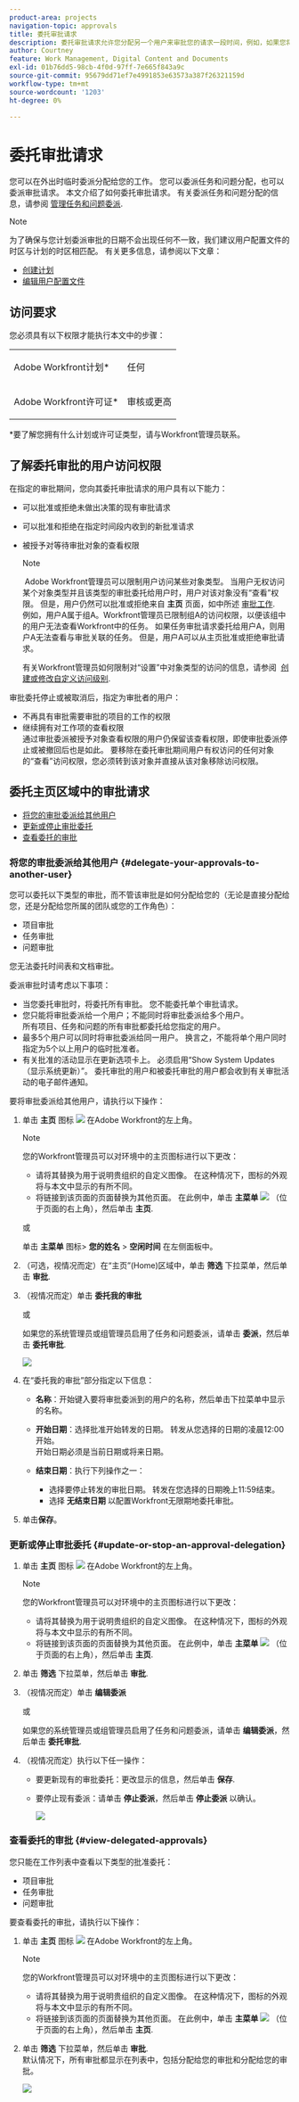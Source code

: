 ```yaml
---
product-area: projects
navigation-topic: approvals
title: 委托审批请求
description: 委托审批请求允许您分配另一个用户来审批您的请求一段时间，例如，如果您将在休假时不在办公室。
author: Courtney
feature: Work Management, Digital Content and Documents
exl-id: 01b76dd5-98cb-4f0d-97ff-7e665f843a9c
source-git-commit: 95679dd71ef7e4991853e63573a387f26321159d
workflow-type: tm+mt
source-wordcount: '1203'
ht-degree: 0%

---
```


# 委托审批请求

您可以在外出时临时委派分配给您的工作。 您可以委派任务和问题分配，也可以委派审批请求。 本文介绍了如何委托审批请求。 有关委派任务和问题分配的信息，请参阅 [管理任务和问题委派](../../manage-work/delegate-work/how-to-delegate-work.md).

>[!NOTE]
>
>为了确保与您计划委派审批的日期不会出现任何不一致，我们建议用户配置文件的时区与计划的时区相匹配。 有关更多信息，请参阅以下文章：
>
>* [创建计划](../../administration-and-setup/set-up-workfront/configure-timesheets-schedules/create-schedules.md)
>* [编辑用户配置文件](../../administration-and-setup/add-users/create-and-manage-users/edit-a-users-profile.md)
>

## 访问要求

您必须具有以下权限才能执行本文中的步骤：

<table style="table-layout:auto"> 
 <col> 
 </col> 
 <col> 
 </col> 
 <tbody> 
  <tr> 
   <td role="rowheader"><p>Adobe Workfront计划*</p></td> 
   <td> <p>任何</p> </td> 
  </tr> 
  <tr> 
   <td role="rowheader"><p>Adobe Workfront许可证*</p></td> 
   <td> <p>审核或更高</p> </td> 
  </tr> 
 </tbody> 
</table>

&#42;要了解您拥有什么计划或许可证类型，请与Workfront管理员联系。

## 了解委托审批的用户访问权限

在指定的审批期间，您向其委托审批请求的用户具有以下能力：

* 可以批准或拒绝未做出决策的现有审批请求
* 可以批准和拒绝在指定时间段内收到的新批准请求
* 被授予对等待审批对象的查看权限

  >[!NOTE]
  >
  > Adobe Workfront管理员可以限制用户访问某些对象类型。 当用户无权访问某个对象类型并且该类型的审批委托给用户时，用户对该对象没有“查看”权限。 但是，用户仍然可以批准或拒绝来自 **主页** 页面，如中所述 [审批工作](../../review-and-approve-work/manage-approvals/approving-work.md).\
  例如，用户A属于组A。Workfront管理员已限制组A的访问权限，以便该组中的用户无法查看Workfront中的任务。 如果任务审批请求委托给用户A，则用户A无法查看与审批关联的任务。 但是，用户A可以从主页批准或拒绝审批请求。

  有关Workfront管理员如何限制对“设置”中对象类型的访问的信息，请参阅  [创建或修改自定义访问级别](../../administration-and-setup/add-users/configure-and-grant-access/create-modify-access-levels.md). 

审批委托停止或被取消后，指定为审批者的用户：

* 不再具有审批需要审批的项目的工作的权限
* 继续拥有对工作项的查看权限\
  通过审批委派被授予对象查看权限的用户仍保留该查看权限，即使审批委派停止或被撤回后也是如此。 要移除在委托审批期间用户有权访问的任何对象的“查看”访问权限，您必须转到该对象并直接从该对象移除访问权限。

## 委托主页区域中的审批请求

* [将您的审批委派给其他用户](#delegate-your-approvals-to-another-user)
* [更新或停止审批委托](#update-or-stop-an-approval-delegation)
* [查看委托的审批](#view-delegated-approvals)

### 将您的审批委派给其他用户 {#delegate-your-approvals-to-another-user}

您可以委托以下类型的审批，而不管该审批是如何分配给您的（无论是直接分配给您，还是分配给您所属的团队或您的工作角色）：

* 项目审批
* 任务审批
* 问题审批

您无法委托时间表和文档审批。 

委派审批时请考虑以下事项：

* 当您委托审批时，将委托所有审批。 您不能委托单个审批请求。
* 您只能将审批委派给一个用户；不能同时将审批委派给多个用户。\
  所有项目、任务和问题的所有审批都委托给您指定的用户。
* 最多5个用户可以同时将审批委派给同一用户。 换言之，不能将单个用户同时指定为5个以上用户的临时批准者。
* 有关批准的活动显示在更新选项卡上。 必须启用“Show System Updates（显示系统更新）”。 委托审批的用户和被委托审批的用户都会收到有关审批活动的电子邮件通知。

要将审批委派给其他用户，请执行以下操作：

1. 单击 **主页** 图标 ![](assets/home-icon-30x29.png) 在Adobe Workfront的左上角。

   >[!NOTE]
   >
   您的Workfront管理员可以对环境中的主页图标进行以下更改：
   >
   * 请将其替换为用于说明贵组织的自定义图像。 在这种情况下，图标的外观将与本文中显示的有所不同。
   * 将链接到该页面的页面替换为其他页面。 在此例中，单击 **主菜单** ![](assets/main-menu-icon.png) （位于页面的右上角），然后单击 **主页**.

   或

   单击 **主菜单** 图标> **您的姓名** > **空闲时间** 在左侧面板中。

1. （可选，视情况而定）在“主页”(Home)区域中，单击 **筛选** 下拉菜单，然后单击 **审批**.

1. （视情况而定）单击 **委托我的审批**

   或

   如果您的系统管理员或组管理员启用了任务和问题委派，请单击 **委派**，然后单击 **委托审批**.

   ![](assets/delegate-approvals-nwe.png)

1. 在“委托我的审批”部分指定以下信息：

   * **名称**：开始键入要将审批委派到的用户的名称，然后单击下拉菜单中显示的名称。
   * **开始日期**：选择批准开始转发的日期。 转发从您选择的日期的凌晨12:00开始。\
     开始日期必须是当前日期或将来日期。
   * **结束日期**：执行下列操作之一：

      * 选择要停止转发的审批日期。 转发在您选择的日期晚上11:59结束。
      * 选择 **无结束日期** 以配置Workfront无限期地委托审批。

1. 单击&#x200B;**保存**。

### 更新或停止审批委托 {#update-or-stop-an-approval-delegation}

1. 单击 **主页** 图标 ![](assets/home-icon-30x29.png) 在Adobe Workfront的左上角。

   >[!NOTE]
   >
   您的Workfront管理员可以对环境中的主页图标进行以下更改：
   >
   * 请将其替换为用于说明贵组织的自定义图像。 在这种情况下，图标的外观将与本文中显示的有所不同。
   * 将链接到该页面的页面替换为其他页面。 在此例中，单击 **主菜单** ![](assets/main-menu-icon.png) （位于页面的右上角），然后单击 **主页**.

1. 单击 **筛选** 下拉菜单，然后单击 **审批**.

1. （视情况而定）单击 **编辑委派**

   或

   如果您的系统管理员或组管理员启用了任务和问题委派，请单击 **编辑委派**，然后单击 **委托审批**.

1. （视情况而定）执行以下任一操作：

   * 要更新现有的审批委托：更改显示的信息，然后单击 **保存**.

   * 要停止现有委派：请单击 **停止委派**，然后单击 **停止委派** 以确认。

     ![](assets/stop-delegation-nwe.png)

### 查看委托的审批 {#view-delegated-approvals}

您只能在工作列表中查看以下类型的批准委托：

* 项目审批
* 任务审批
* 问题审批

要查看委托的审批，请执行以下操作：

1. 单击 **主页** 图标 ![](assets/home-icon-30x29.png) 在Adobe Workfront的左上角。

   >[!NOTE]
   >
   您的Workfront管理员可以对环境中的主页图标进行以下更改：
   >
   * 请将其替换为用于说明贵组织的自定义图像。 在这种情况下，图标的外观将与本文中显示的有所不同。
   * 将链接到该页面的页面替换为其他页面。 在此例中，单击 **主菜单** ![](assets/main-menu-icon.png) （位于页面的右上角），然后单击 **主页**.

1. 单击 **筛选** 下拉菜单，然后单击 **审批**.\
   默认情况下，所有审批都显示在列表中，包括分配给您的审批和分配给您的审批。

   ![](assets/delegated-to-me-nwe-350x93.png)
